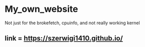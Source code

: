 # My_own_website
Not just for the brokefetch, cpuinfo, and not really working kernel

## link = https://szerwigi1410.github.io/
